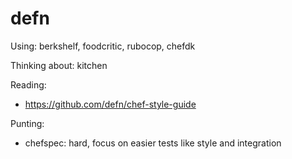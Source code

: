 # defn


Using: berkshelf, foodcritic, rubocop, chefdk

Thinking about: kitchen

Reading:
- https://github.com/defn/chef-style-guide

Punting:
- chefspec: hard, focus on easier tests like style and integration
